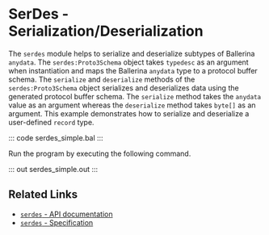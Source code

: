 # SerDes - Serialization/Deserialization

The `serdes` module helps to serialize and deserialize subtypes of Ballerina `anydata`. The `serdes:Proto3Schema` object takes `typedesc` as an argument when instantiation and maps the Ballerina `anydata` type to a protocol buffer schema. The `serialize` and `deserialize` methods of the `serdes:Proto3Schema` object serializes and deserializes data using the generated protocol buffer schema. The `serialize` method takes the `anydata` value as an argument whereas the `deserialize` method takes `byte[]` as an argument. This example demonstrates how to serialize and deserialize a user-defined `record` type.

::: code serdes_simple.bal :::

Run the program by executing the following command.

::: out serdes_simple.out :::

## Related Links
- [`serdes` - API documentation](https://lib.ballerina.io/ballerina/serdes/latest)
- [`serdes` - Specification](/spec/serdes)
